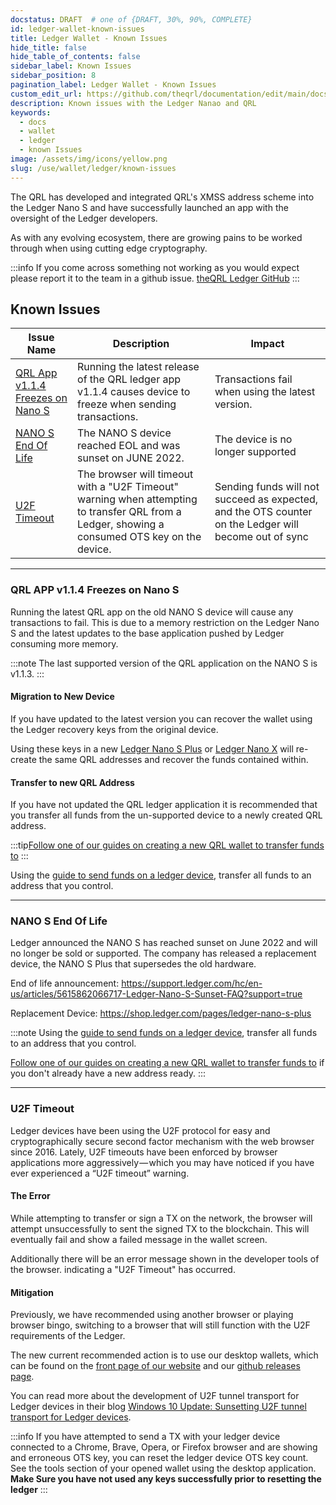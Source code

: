 ```yaml
---
docstatus: DRAFT  # one of {DRAFT, 30%, 90%, COMPLETE}
id: ledger-wallet-known-issues
title: Ledger Wallet - Known Issues
hide_title: false
hide_table_of_contents: false
sidebar_label: Known Issues
sidebar_position: 8
pagination_label: Ledger Wallet - Known Issues
custom_edit_url: https://github.com/theqrl/documentation/edit/main/docs/Use/Wallet/Ledger/known-issues.md
description: Known issues with the Ledger Nanao and QRL 
keywords:
  - docs
  - wallet
  - ledger
  - known Issues
image: /assets/img/icons/yellow.png
slug: /use/wallet/ledger/known-issues
---
```


The QRL has developed and integrated QRL's XMSS address scheme into the Ledger Nano S and have successfully launched an app with the oversight of the Ledger developers. 

As with any evolving ecosystem, there are growing pains to be worked through when using cutting edge cryptography. 


:::info
If you come across something not working as you would expect please report it to the team in a github issue. [theQRL Ledger GitHub](https://github.com/theQRL/ledger-qrl/issues)
::: 

## Known Issues

| Issue Name | Description | Impact |
|------------|-------------|--------| 
| [QRL App v1.1.4 Freezes on Nano S](#qrl-app-v114-freezes-on-nano-s) | Running the latest release of the QRL ledger app v1.1.4 causes device to freeze when sending transactions. | Transactions fail when using the latest version. | 
| [NANO S End Of Life](#nano-s-end-of-life) | The NANO S device reached EOL and was sunset on JUNE 2022.  | The device is no longer supported | 
| [U2F Timeout](#u2f-timeout) |  The browser will timeout with a "U2F Timeout" warning when attempting to transfer QRL from a Ledger, showing a consumed OTS key on the device. | Sending funds will not succeed as expected, and the OTS counter on the Ledger will become out of sync |

---

### QRL APP v1.1.4 Freezes on Nano S

Running the latest QRL app on the old NANO S device will cause any transactions to fail. This is due to a memory restriction on the Ledger Nano S and the latest updates to the base application pushed by Ledger consuming more memory.

:::note The last supported version of the QRL application on the NANO S is v1.1.3.
:::

#### Migration to New Device

If you have updated to the latest version you can recover the wallet using the Ledger recovery keys from the original device. 

Using these keys in a new [Ledger Nano S Plus](https://shop.ledger.com/pages/ledger-nano-s-plus) or [Ledger Nano X](https://shop.ledger.com/pages/ledger-nano-x) will re-create the same QRL addresses and recover the funds contained within.

#### Transfer to new QRL Address

If you have not updated the QRL ledger application it is recommended that you transfer all funds from the un-supported device to a newly created QRL address. 

:::tip[Follow one of our guides on creating a new QRL wallet to transfer funds to](/use/wallet/overview#qrl-wallet-applications)
:::

Using the [guide to send funds on a ledger device](/use/wallet/ledger/send), transfer all funds to an address that you control.

---

### NANO S End Of Life

Ledger announced the NANO S has reached sunset on June 2022 and will no longer be sold or supported. The company has released a replacement device, the NANO S Plus that supersedes the old hardware.

End of life announcement:
https://support.ledger.com/hc/en-us/articles/5615862066717-Ledger-Nano-S-Sunset-FAQ?support=true

Replacement Device:
https://shop.ledger.com/pages/ledger-nano-s-plus


:::note
Using the [guide to send funds on a ledger device](/use/wallet/ledger/send), transfer all funds to an address that you control.

[Follow one of our guides on creating a new QRL wallet to transfer funds to](/use/wallet/overview#qrl-wallet-applications) if you don't already have a new address ready.
:::


---

### U2F Timeout

Ledger devices have been using the U2F protocol for easy and cryptographically secure second factor mechanism with the web browser since 2016. Lately, U2F timeouts have been enforced by browser applications more aggressively — which you may have noticed if you have ever experienced a “U2F timeout” warning. 

#### The Error

While attempting to transfer or sign a TX on the network, the browser will attempt unsuccessfully to sent the signed TX to the blockchain. This will eventually fail and show a failed message in the wallet screen. 

Additionally there will be an error message shown in the developer tools of the browser. indicating a "U2F Timeout" has occurred.

#### Mitigation

Previously, we have recommended using another browser or playing browser bingo, switching to a browser that will still function with the U2F requirements of the Ledger. 

The new current recommended action is to use our desktop wallets, which can be found on the [front page of our website](https://theqrl.org/) and our [github releases page](https://github.com/theQRL/qrl-wallet/releases/latest).

You can read more about the development of U2F tunnel transport for Ledger devices in their blog [Windows 10 Update: Sunsetting U2F tunnel transport for Ledger devices](https://www.ledger.com/2019/05/17/windows-10-update-sunsetting-u2f-tunnel-transport-for-ledger-devices/).

:::info
If you have attempted to send a TX with your ledger device connected to a Chrome, Brave, Opera, or Firefox browser and are showing and erroneous OTS key, you can reset the ledger device OTS key count. See the tools section of your opened wallet using the desktop application. **Make Sure you have not used any keys successfully prior to resetting the ledger** 
:::
